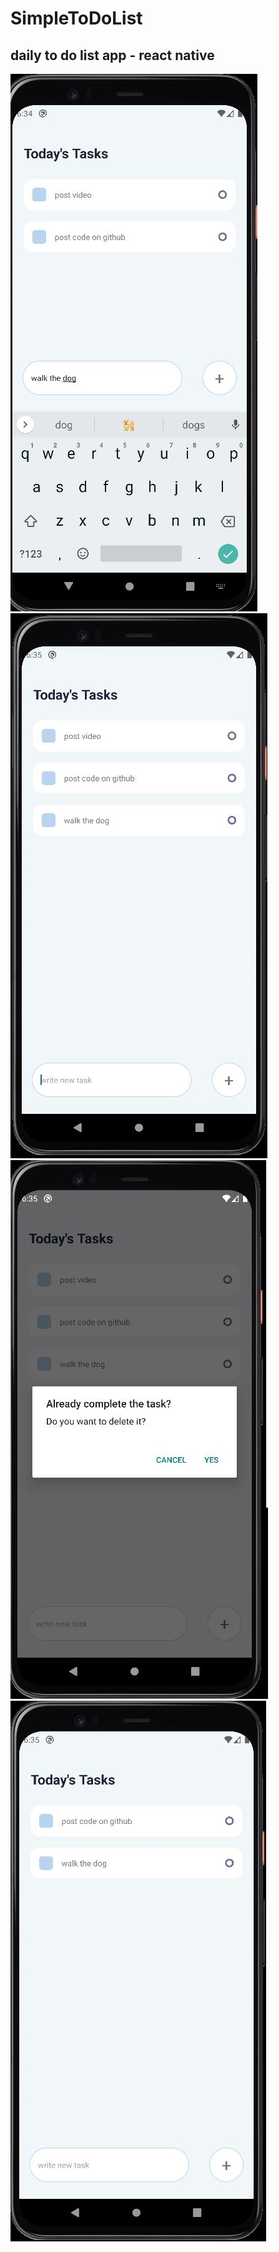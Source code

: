 # SimpleToDoList

## daily to do list app - react native

![img1](Assets/ToDoList1.jpg)
![img2](Assets/ToDoList2.jpg)
![img3](Assets/ToDoList3.jpg)
![img4](Assets/ToDoList4.jpg)

